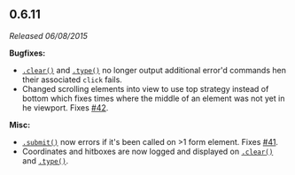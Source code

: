 ## 0.6.11

_Released 06/08/2015_

**Bugfixes:**

- [`.clear()`](/api/commands/clear) and [`.type()`](/api/commands/type) no
  longer output additional error'd commands hen their associated `click` fails.
- Changed scrolling elements into view to use top strategy instead of bottom
  which fixes times where the middle of an element was not yet in he viewport.
  Fixes [#42](https://github.com/cypress-io/cypress/issues/42).

**Misc:**

- [`.submit()`](/api/commands/submit) now errors if it's been called on >1 form
  element. Fixes [#41](https://github.com/cypress-io/cypress/issues/41).
- Coordinates and hitboxes are now logged and displayed on
  [`.clear()`](/api/commands/clear) and [`.type()`](/api/commands/type).
